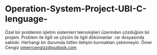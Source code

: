 # Operation-System-Project-UBI-C-lenguage-
Özel bir problemin işletim sistemleri teknolojileri üzerinden çözdüğüm bir projem. Problem ile ilgili ve çözüm ile ilgili dökümanlar .rar dosyasında saklıdır. Herhangi bir durumda lütfen iletişim kurmaktan çekinmeyin.
Ömer Cengiz
omerrcengizz@outlook.com
